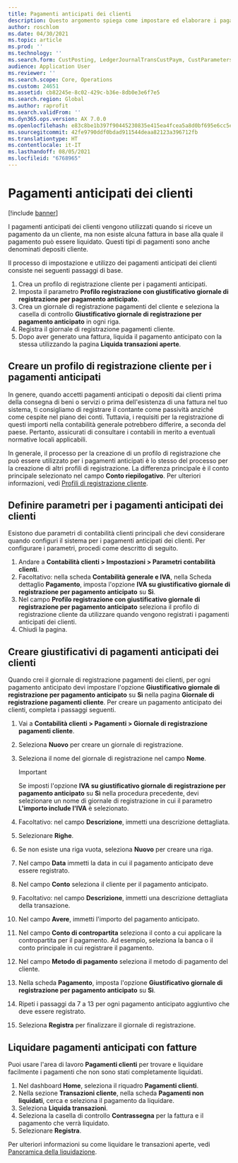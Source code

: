 ```yaml
---
title: Pagamenti anticipati dei clienti
description: Questo argomento spiega come impostare ed elaborare i pagamenti anticipati dei clienti (noti anche come depositi cliente).
author: roschlom
ms.date: 04/30/2021
ms.topic: article
ms.prod: ''
ms.technology: ''
ms.search.form: CustPosting, LedgerJournalTransCustPaym, CustParameters
audience: Application User
ms.reviewer: ''
ms.search.scope: Core, Operations
ms.custom: 24651
ms.assetid: cb82245e-8c02-429c-b36e-8db0e3e6f7e5
ms.search.region: Global
ms.author: raprofit
ms.search.validFrom: ''
ms.dyn365.ops.version: AX 7.0.0
ms.openlocfilehash: e83c8be1b397f90445230835e415ea4fcea5a8d0bf695e6cc5eadc55275ded7f
ms.sourcegitcommit: 42fe9790ddf0bdad911544deaa82123a396712fb
ms.translationtype: HT
ms.contentlocale: it-IT
ms.lasthandoff: 08/05/2021
ms.locfileid: "6768965"
---
```

# <a name="customer-prepayments"></a>Pagamenti anticipati dei clienti

[!include [banner](../includes/banner.md)]

I pagamenti anticipati dei clienti vengono utilizzati quando si riceve un pagamento da un cliente, ma non esiste alcuna fattura in base alla quale il pagamento può essere liquidato. Questi tipi di pagamenti sono anche denominati depositi cliente.

Il processo di impostazione e utilizzo dei pagamenti anticipati dei clienti consiste nei seguenti passaggi di base.

1. Crea un profilo di registrazione cliente per i pagamenti anticipati.
2. Imposta il parametro **Profilo registrazione con giustificativo giornale di registrazione per pagamento anticipato**.
3. Crea un giornale di registrazione pagamenti del cliente e seleziona la casella di controllo **Giustificativo giornale di registrazione per pagamento anticipato** in ogni riga.
4. Registra il giornale di registrazione pagamenti cliente.
5. Dopo aver generato una fattura, liquida il pagamento anticipato con la stessa utilizzando la pagina **Liquida transazioni aperte**.

## <a name="create-a-customer-posting-profile-for-prepayments"></a>Creare un profilo di registrazione cliente per i pagamenti anticipati

In genere, quando accetti pagamenti anticipati o depositi dai clienti prima della consegna di beni o servizi o prima dell'esistenza di una fattura nel tuo sistema, ti consigliamo di registrare il contante come passività anziché come cespite nel piano dei conti. Tuttavia, i requisiti per la registrazione di questi importi nella contabilità generale potrebbero differire, a seconda del paese. Pertanto, assicurati di consultare i contabili in merito a eventuali normative locali applicabili.

In generale, il processo per la creazione di un profilo di registrazione che può essere utilizzato per i pagamenti anticipati è lo stesso del processo per la creazione di altri profili di registrazione. La differenza principale è il conto principale selezionato nel campo **Conto riepilogativo**. Per ulteriori informazioni, vedi [Profili di registrazione cliente](customer-posting-profiles.md).

## <a name="define-parameters-for-customer-prepayments"></a>Definire parametri per i pagamenti anticipati dei clienti

Esistono due parametri di contabilità clienti principali che devi considerare quando configuri il sistema per i pagamenti anticipati dei clienti. Per configurare i parametri, procedi come descritto di seguito.

1. Andare a **Contabilità clienti \> Impostazioni \> Parametri contabilità clienti**.
2. Facoltativo: nella scheda **Contabilità generale e IVA**, nella Scheda dettaglio **Pagamento**, imposta l'opzione **IVA su giustificativo giornale di registrazione per pagamento anticipato** su **Sì**.
3. Nel campo **Profilo registrazione con giustificativo giornale di registrazione per pagamento anticipato** seleziona il profilo di registrazione cliente da utilizzare quando vengono registrati i pagamenti anticipati dei clienti.
4. Chiudi la pagina.

## <a name="create-customer-prepayment-vouchers"></a>Creare giustificativi di pagamenti anticipati dei clienti

Quando crei il giornale di registrazione pagamenti dei clienti, per ogni pagamento anticipato devi impostare l'opzione **Giustificativo giornale di registrazione per pagamento anticipato** su **Sì** nella pagina **Giornale di registrazione pagamenti cliente**. Per creare un pagamento anticipato dei clienti, completa i passaggi seguenti.

1. Vai a **Contabilità clienti \> Pagamenti \> Giornale di registrazione pagamenti cliente**.
2. Seleziona **Nuovo** per creare un giornale di registrazione.
3. Seleziona il nome del giornale di registrazione nel campo **Nome**.

    > [!IMPORTANT]
    > Se imposti l'opzione **IVA su giustificativo giornale di registrazione per pagamento anticipato** su **Sì** nella procedura precedente, devi selezionare un nome di giornale di registrazione in cui il parametro **L'importo include l'IVA** è selezionato. 

4. Facoltativo: nel campo **Descrizione**, immetti una descrizione dettagliata.
5. Selezionare **Righe**.
6. Se non esiste una riga vuota, seleziona **Nuovo** per creare una riga.
7. Nel campo **Data** immetti la data in cui il pagamento anticipato deve essere registrato.
8. Nel campo **Conto** seleziona il cliente per il pagamento anticipato.
9. Facoltativo: nel campo **Descrizione**, immetti una descrizione dettagliata della transazione.
10. Nel campo **Avere**, immetti l'importo del pagamento anticipato.
11. Nel campo **Conto di contropartita** seleziona il conto a cui applicare la contropartita per il pagamento. Ad esempio, seleziona la banca o il conto principale in cui registrare il pagamento.
12. Nel campo **Metodo di pagamento** seleziona il metodo di pagamento del cliente.
13. Nella scheda **Pagamento**, imposta l'opzione **Giustificativo giornale di registrazione per pagamento anticipato** su **Sì**.
14. Ripeti i passaggi da 7 a 13 per ogni pagamento anticipato aggiuntivo che deve essere registrato.
15. Seleziona **Registra** per finalizzare il giornale di registrazione.

## <a name="settle-prepayments-with-invoices"></a>Liquidare pagamenti anticipati con fatture

Puoi usare l'area di lavoro **Pagamenti clienti** per trovare e liquidare facilmente i pagamenti che non sono stati completamente liquidati.

1. Nel dashboard **Home**, seleziona il riquadro **Pagamenti clienti**.
2. Nella sezione **Transazioni cliente**, nella scheda **Pagamenti non liquidati**, cerca e seleziona il pagamento da liquidare.
3. Seleziona **Liquida transazioni**.
4. Seleziona la casella di controllo **Contrassegna** per la fattura e il pagamento che verrà liquidato.
5. Selezionare **Registra**.

Per ulteriori informazioni su come liquidare le transazioni aperte, vedi [Panoramica della liquidazione](/cash-bank-management/settlement-overview.md).
